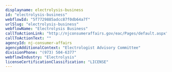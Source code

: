```yaml
---
displayname: electrolysis-business
id: "electrolysis-business"
webflowId: "5f7729885adcc87f0db64a7f"
urlSlug: "electrolysis-business"
webflowName: "Electrolysis Business"
callToActionLink: "http://njconsumeraffairs.gov/eac/Pages/default.aspx"
callToActionText: ""
agencyId: nj-consumer-affairs
agencyAdditionalContext: "Electrologist Advisory Committee"
divisionPhone: "(973) 504-6377"
webflowIndustry: "Electrolysis"
licenseCertificationClassification: "LICENSE"
---
```

